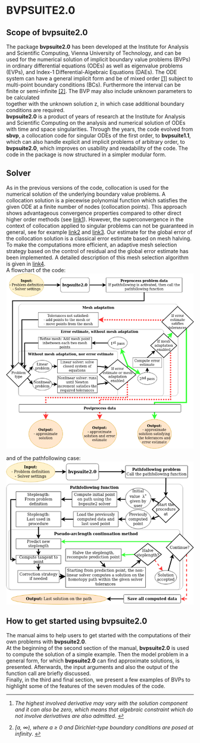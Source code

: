 # BVPSUITE2.0

## Scope of bvpsuite2.0

The package **bvpsuite2.0** has been developed at the Institute for Analysis and Scientific Computing, Vienna University of Technology, and can be used for the numerical solution of implicit boundary value problems (BVPs) in ordinary differential equations (ODEs) as well as eigenvalue problems (EVPs), and Index-1 Differential-Algebraic Equations (DAEs). The ODE system can have a general implicit form and be of mixed order [\[1\]](#fn1) subject to multi-point boundary conditions (BCs). Furthermore the interval can be finite or semi-infinite [\[2\]](#fn2). The BVP may also include unknown parameters to be calculated  
together with the unknown solution z, in which case additional boundary conditions are required.  
**bvpsuite2.0** is a product of years of research at the Institute for Analysis and Scientific Computing on the analysis and numerical solution of ODEs with time and space singularities. Through the years, the code evolved from **sbvp**, a collocation code for singular ODEs of the first order, to **bvpsuite1.1**, which can also handle explicit and implicit problems of arbitrary order, to **bvpsuite2.0**, which improves on usability and readability of the code. The code in the package is now structured in a simpler modular form.

## Solver

As in the previous versions of the code, collocation is used for the numerical solution of the underlying boundary value problems. A collocation solution is a piecewise polynomial function which satisfies the given ODE at a finite number of nodes (collocation points). This approach shows advantageous convergence properties compared to other direct higher order methods (see [link1](https://pdfs.semanticscholar.org/0fc4/408259d7358323a9722f960b9209eab06d8d.pdf)). However, the superconvergence in the context of collocation applied to singular problems can not be guaranteed in general, see for example [link2](https://www.jstor.org/stable/2156572?seq=1) and [link3](https://www.jstor.org/stable/2157516?seq=1). Our estimate for the global error of the collocation solution is a classical error estimate based on mesh halving. To make the computations more efficient, an adaptive mesh selection strategy based on the control of residual and the global error estimate has been implemented. A detailed description of this mesh selection algorithm is given in [link4](https://link.springer.com/article/10.1007/s11075-010-9374-0).  
A flowchart of the code:
![bvpttsuite2.0_flowchart.png](https://github.com/NumODEsTUW/bvpsuite2.0/blob/main/bvpsuite2.0FlowCharts/bvpsuite2.0_flowchart.png)

and of the pathfollowing case:
![bvpttsuite2.0_pathfollowing_flowchart.png](https://github.com/NumODEsTUW/bvpsuite2.0/blob/main/bvpsuite2.0FlowCharts/bvpsuite2.0_pathfollowing_flowchart.png)


## How to get started using bvpsuite2.0

The manual aims to help users to get started with the computations of their own problems with **bvpsuite2.0**.  
At the beginning of the second section of the manual, **bvpsuite2.0** is used to compute the solution of a simple example. Then the model problem in a general form, for which **bvpsuite2.0** can find approximate solutions, is presented. Afterwards, the input arguments and also the output of the function call are briefly discussed.  
Finally, in the third and final section, we present a few examples of BVPs to highlight some of the features of the seven modules of the code.

* * *

1.  *The highest involved derivative may vary with the solution component and it can also be zero, which means that algebraic constraint which do not involve derivatives are also admitted*. [↩︎](#fnref1)
    
2.  *\[a, ∞), where a ≥ 0 and Dirichlet-type boundary conditions are posed at infinity*. [↩︎](#fnref2)
